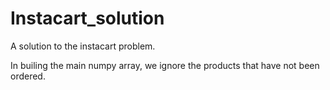 # Instacart_solution
A solution to the instacart problem.

In builing the main numpy array, we ignore the products that have not been ordered.
 

